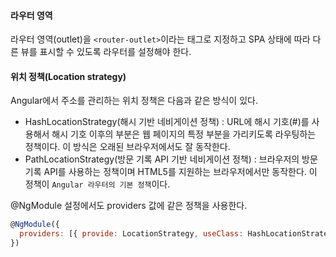 #### 라우터 영역
라우터 영역(outlet)을 `<router-outlet>`이라는 태그로 지정하고 SPA 상태에 따라 다른 뷰를 표시할 수 있도록 라우터를 설정해야 한다.

#### 위치 정책(Location strategy)
Angular에서 주소를 관리하는 위치 정책은 다음과 같은 방식이 있다.
- HashLocationStrategy(해시 기반 네비게이션 정책) : URL에 해시 기호(#)를 사용해서 해시 기호 이후의 부분은 웹 페이지의
특정 부분을 가리키도록 라우팅하는 정책이다. 이 방식은 오래된 브라우저에서도 잘 동작한다.
- PathLocationStrategy(방문 기록 API 기반 네비게이션 정책) : 브라우저의 방문 기록 API를 사용하는 정책이며 HTML5를 지원하는
브라우저에서만 동작한다. 이 정책이 `Angular 라우터의 기본 정책`이다.

@NgModule 설정에서도 providers 값에 같은 정책을 사용한다.
```js
@NgModule({
  providers: [{ provide: LocationStrategy, useClass: HashLocationStrategy }]
})
```